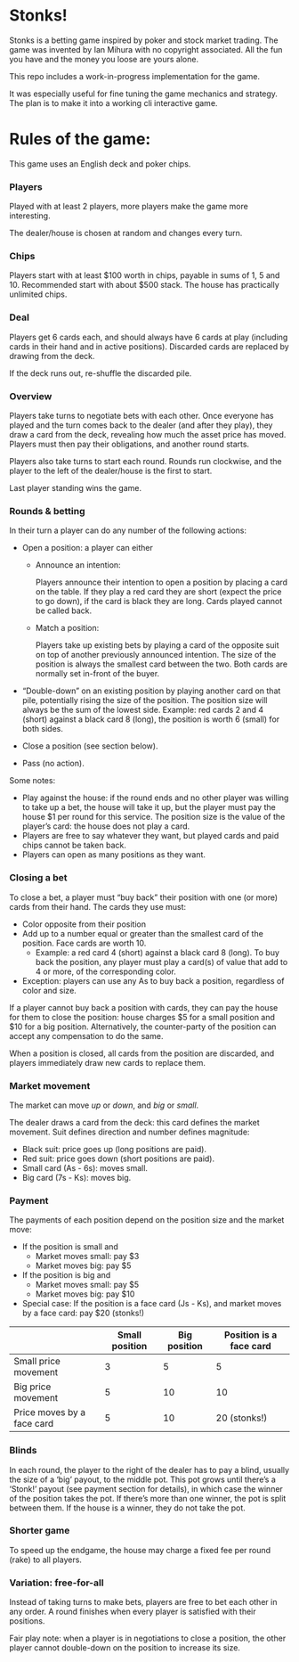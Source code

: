 # Stonks!

Stonks is a betting game inspired by poker and stock market trading. The game was invented by Ian Mihura with no copyright associated. All the fun you have and the money you loose are yours alone.

This repo includes a work-in-progress implementation for the game. 

It was especially useful for fine tuning the game mechanics and strategy. The plan is to make it into a working cli interactive game.

# Rules of the game:

This game uses an English deck and poker chips.

### Players

Played with at least 2 players, more players make the game more interesting.

The dealer/house is chosen at random and changes every turn.

### Chips

Players start with at least $100 worth in chips, payable in sums of 1, 5 and 10. Recommended start with about $500 stack. The house has practically unlimited chips.

### Deal

Players get 6 cards each, and should always have 6 cards at play (including cards in their hand and in active positions). Discarded cards are replaced by drawing from the deck.

If the deck runs out, re-shuffle the discarded pile.

### Overview

Players take turns to negotiate bets with each other. Once everyone has played and the turn comes back to the dealer (and after they play), they draw a card from the deck, revealing how much the asset price has moved. Players must then pay their obligations, and another round starts. 

Players also take turns to start each round. Rounds run clockwise, and the player to the left of the dealer/house is the first to start.

Last player standing wins the game.

### Rounds & betting

In their turn a player can do any number of the following actions:

- Open a position: a player can either
    - Announce an intention:
        
        Players announce their intention to open a position by placing a card on the table. If they play a red card they are short (expect the price to go down), if the card is black they are long. Cards played cannot be called back.
        
    - Match a position:
        
        Players take up existing bets by playing a card of the opposite suit on top of another previously announced intention. The size of the position is always the smallest card between the two. Both cards are normally set in-front of the buyer.
        
- “Double-down” on an existing position by playing another card on that pile, potentially rising the size of the position. The position size will always be the sum of the lowest side. Example: red cards 2 and 4 (short) against a black card 8 (long), the position is worth 6 (small) for both sides.
- Close a position (see section below).
- Pass (no action).

Some notes:

- Play against the house: if the round ends and no other player was willing to take up a bet, the house will take it up, but the player must pay the house $1 per round for this service. The position size is the value of the player’s card: the house does not play a card.
- Players are free to say whatever they want, but played cards and paid chips cannot be taken back.
- Players can open as many positions as they want.

### Closing a bet

To close a bet, a player must “buy back” their position with one (or more) cards from their hand. The cards they use must:

- Color opposite from their position
- Add up to a number equal or greater than the smallest card of the position. Face cards are worth 10.
    - Example: a red card 4 (short) against a black card 8 (long). To buy back the position, any player must play a card(s) of value that add to 4 or more, of the corresponding color.
- Exception: players can use any As to buy back a position, regardless of color and size.

If a player cannot buy back a position with cards, they can pay the house for them to close the position: house charges $5 for a small position and $10 for a big position. Alternatively, the counter-party of the position can accept any compensation to do the same.

When a position is closed, all cards from the position are discarded, and players immediately draw new cards to replace them.

### Market movement

The market can move *up* or *down*, and *big* or *small*.

The dealer draws a card from the deck: this card defines the market movement. Suit defines direction and number defines magnitude:

- Black suit: price goes up (long positions are paid).
- Red suit: price goes down (short positions are paid).
- Small card (As - 6s): moves small.
- Big card (7s - Ks): moves big.

### Payment

The payments of each position depend on the position size and the market move:

- If the position is small and
    - Market moves small: pay $3
    - Market moves big: pay $5
- If the position is big and
    - Market moves small: pay $5
    - Market moves big: pay $10
- Special case: If the position is a face card (Js - Ks), and market moves by a face card: pay $20 (stonks!)

|  | Small position | Big position | Position is a face card |
| --- | --- | --- | --- |
| Small price movement | 3 | 5 | 5 |
| Big price movement | 5 | 10 | 10 |
| Price moves by a face card | 5 | 10 | 20 (stonks!) |

### Blinds

In each round, the player to the right of the dealer has to pay a blind, usually the size of a ‘big’ payout, to the middle pot. This pot grows until there’s a ‘Stonk!’ payout (see payment section for details), in which case the winner of the position takes the pot. If there’s more than one winner, the pot is split between them. If the house is a winner, they do not take the pot.

### Shorter game

To speed up the endgame, the house may charge a fixed fee per round (rake) to all players.

### Variation: free-for-all

Instead of taking turns to make bets, players are free to bet each other in any order. A round finishes when every player is satisfied with their positions.

Fair play note: when a player is in negotiations to close a position, the other player cannot double-down on the position to increase its size.
